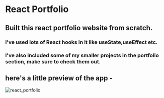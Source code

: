 # React Portfolio
## Built this react portfolio website from scratch.
### I've used lots of React hooks in it like useState,useEffect etc.
### I've also included some of my smaller projects in the portfolio section, make sure to check them out.
## here's a little preview of the app -

![react_portfolio](https://user-images.githubusercontent.com/86738490/154106404-ec842a28-4a96-4df1-a296-7d79f8126159.png)
